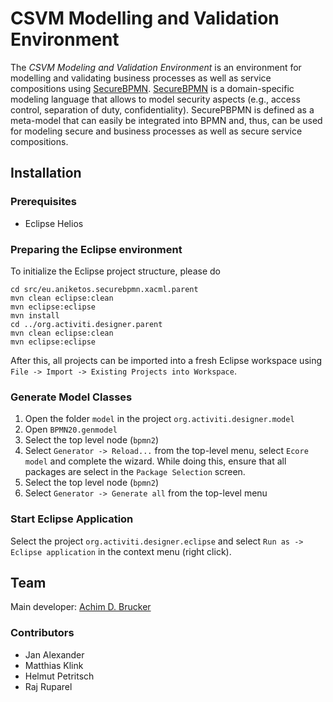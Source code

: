 # CSVM Modelling and Validation Environment 
The *CSVM Modeling and Validation Environment* is an environment for
modelling and validating business processes as well as service
compositions using
[SecureBPMN](https://www.brucker.ch/projects/securebpmn/index.en.html).
[SecureBPMN](https://www.brucker.ch/projects/securebpmn/index.en.html)
is a domain-specific modeling language that allows to model security
aspects (e.g., access control, separation of duty,
confidentiality). SecurePBPMN is defined as a meta-model that can
easily be integrated into BPMN and, thus, can be used for modeling
secure and business processes as well as secure service compositions.

## Installation
### Prerequisites
* Eclipse Helios

### Preparing the Eclipse environment
To initialize the Eclipse project structure, please do 
```
cd src/eu.aniketos.securebpmn.xacml.parent
mvn clean eclipse:clean 
mvn eclipse:eclipse
mvn install 
cd ../org.activiti.designer.parent
mvn clean eclipse:clean 
mvn eclipse:eclipse
```
  
After this, all projects can be imported into a fresh Eclipse
workspace using `File -> Import -> Existing Projects into Workspace`.

### Generate Model Classes
1. Open the folder `model` in the project `org.activiti.designer.model`
2. Open `BPMN20.genmodel`
3. Select the top level node (`bpmn2`)
4. Select `Generator -> Reload...` from the top-level menu, select
   `Ecore model` and complete the wizard. While doing this, ensure
   that all packages are select in the `Package Selection` screen.
5. Select the top level node (`bpmn2`)
6. Select `Generator -> Generate all` from the top-level menu

### Start Eclipse Application
Select the project `org.activiti.designer.eclipse` and select `Run as
-> Eclipse application` in the context menu (right click).

## Team 
Main developer: [Achim D. Brucker](http://www.brucker.ch/)

### Contributors
* Jan Alexander
* Matthias Klink
* Helmut Petritsch
* Raj Ruparel
